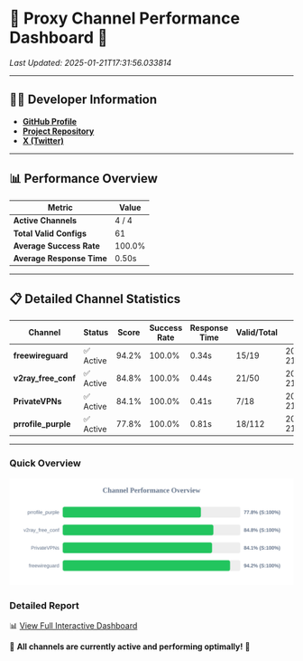 # 🌟 Proxy Channel Performance Dashboard 🌟

_Last Updated: 2025-01-21T17:31:56.033814_

---

## 👩‍💻 Developer Information

- **[GitHub Profile](https://github.com/4n0nymou3)**  
- **[Project Repository](https://github.com/4n0nymou3/multi-proxy-config-fetcher)**  
- **[X (Twitter)](https://x.com/4n0nymou3)**  

---

## 📊 Performance Overview

| Metric                | Value       |
|-----------------------|-------------|
| **Active Channels**   | 4 / 4       |
| **Total Valid Configs** | 61          |
| **Average Success Rate** | 100.0%      |
| **Average Response Time** | 0.50s       |

---

## 📋 Detailed Channel Statistics

| Channel          | Status     | Score  | Success Rate | Response Time | Valid/Total | Last Success               |
|------------------|------------|--------|--------------|---------------|-------------|----------------------------|
| **freewireguard**  | ✅ Active  | 94.2%  | 100.0% | 0.34s         | 15/19       | 2025-01-21T17:31:56.031945 |
| **v2ray_free_conf**  | ✅ Active  | 84.8%  | 100.0% | 0.44s         | 21/50       | 2025-01-21T17:31:55.220175 |
| **PrivateVPNs**  | ✅ Active  | 84.1%  | 100.0% | 0.41s         | 7/18       | 2025-01-21T17:31:55.663940 |
| **prrofile_purple**  | ✅ Active  | 77.8%  | 100.0% | 0.81s         | 18/112       | 2025-01-21T17:31:54.740742 |

---

### Quick Overview
<div align="center">
  <a href="https://raw.githubusercontent.com/nullluser/NullRepo/refs/heads/main/assets/channel_stats_chart.svg">
    <img src="https://raw.githubusercontent.com/nullluser/NullRepo/refs/heads/main/assets/channel_stats_chart.svg" alt="Source Performance Statistics" width="800">
  </a>
</div>

### Detailed Report
📊 [View Full Interactive Dashboard](https://htmlpreview.github.io/?https://github.com/nullluser/NullRepo/blob/main/assets/performance_report.html)

🎉 **All channels are currently active and performing optimally!** 🎉
